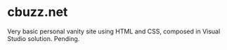 # cbuzz.net
Very basic personal vanity site using HTML and CSS, composed in Visual Studio solution. Pending.
